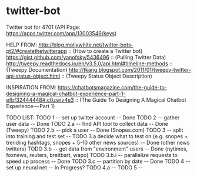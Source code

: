 # twitter-bot
Twitter bot for 4701
(API Page: https://apps.twitter.com/app/13003546/keys)

HELP FROM:
http://blog.mollywhite.net/twitter-bots-pt2/#createthetwitterapp :: (How to create a Twitter bot)
https://gist.github.com/yanofsky/5436496 :: (Pulling Twitter Data)
http://tweepy.readthedocs.io/en/v3.5.0/api.html#timeline-methods :: (Tweepy Documentation)
http://tkang.blogspot.com/2011/01/tweepy-twitter-api-status-object.html :: (Tweepy Status Object Description)

INSPIRATION FROM:
https://chatbotsmagazine.com/the-guide-to-designing-a-magical-chatbot-experience-part-1-efbf32444448#.c0zwiv4e3 :: (The Guide To Designing A Magical Chatbot Experience — Part 1)

TODO LIST:
TODO 1 -- set up twitter account -- Done
TODO 2 -- gather user data -- Done
	TODO 2.a -- find API tool to collect data -- Done (Tweepy)
	TODO 2.b -- pick a user -- Done (Snopes.com)
TODO 3 -- split into training and test set --
	TODO 3.a decide what to test on (e.g. snopes + trending hashtags, snopes + 5-10 other news sources) -- Done (other news twitters)
	TODO 3.b -- get data from "environment" users -- Done (nytimes, foxnews, reuters, breitbart, wapo)
	TODO 3.b.i -- parallelize requests to speed up process -- Done
	TODO 3.c -- partition by date -- Done
TODO 4 -- set up neural net -- In Progress?
	TODO 4.a -- 
TODO 5 -- 